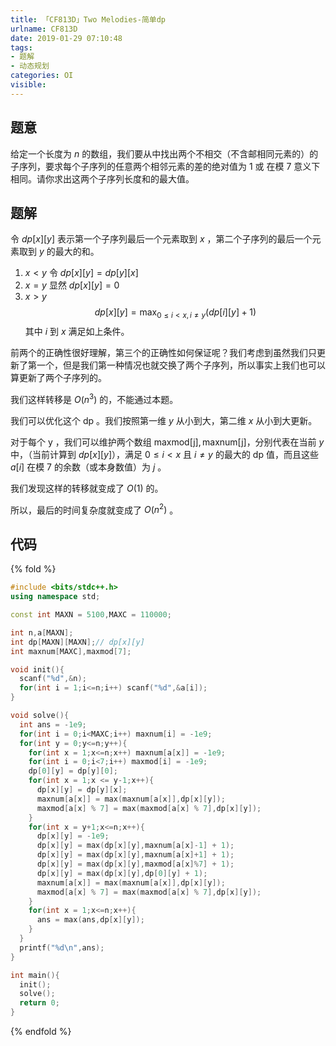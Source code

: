 ```yaml
---
title: 「CF813D」Two Melodies-简单dp
urlname: CF813D
date: 2019-01-29 07:10:48
tags:
- 题解
- 动态规划
categories: OI
visible:
---
```



## 题意

给定一个长度为 $n$ 的数组，我们要从中找出两个不相交（不含邮相同元素的）的子序列，要求每个子序列的任意两个相邻元素的差的绝对值为 $1$ 或 在模 $7$ 意义下相同。请你求出这两个子序列长度和的最大值。

<!-- more -->

## 题解

令 $dp[x][y]$ 表示第一个子序列最后一个元素取到 $x$ ，第二个子序列的最后一个元素取到 $y$ 的最大的和。

1. $x < y$ 
令 $dp[x][y] = dp[y][x]$
2. $x = y$
显然 $dp[x][y] = 0$
3. $x > y$
$$
dp[x][y] = \max_{0 \le i < x,i \neq y}(dp[i][y]+1)
$$
其中 $i$ 到 $x$ 满足如上条件。

前两个的正确性很好理解，第三个的正确性如何保证呢？我们考虑到虽然我们只更新了第一个，但是我们第一种情况也就交换了两个子序列，所以事实上我们也可以算更新了两个子序列的。

我们这样转移是 $O(n^3)$ 的，不能通过本题。

我们可以优化这个 dp 。我们按照第一维 $y$ 从小到大，第二维 $x$ 从小到大更新。

对于每个 y ，我们可以维护两个数组 $\text{maxmod[j]},\text{maxnum[j]}$，分别代表在当前 $y$ 中，（当前计算到 $dp[x][y]$），满足 $0 \le i < x$ 且 $i \neq y$ 的最大的 dp 值，而且这些 $a[i]$ 在模 7 的余数（或本身数值）为 $j$ 。

我们发现这样的转移就变成了 $O(1)$ 的。

所以，最后的时间复杂度就变成了 $O(n^2)$ 。 

## 代码

{% fold %}
```cpp
#include <bits/stdc++.h>
using namespace std;

const int MAXN = 5100,MAXC = 110000;

int n,a[MAXN];
int dp[MAXN][MAXN];// dp[x][y]
int maxnum[MAXC],maxmod[7];

void init(){
  scanf("%d",&n);
  for(int i = 1;i<=n;i++) scanf("%d",&a[i]);
}

void solve(){
  int ans = -1e9;
  for(int i = 0;i<MAXC;i++) maxnum[i] = -1e9;
  for(int y = 0;y<=n;y++){
    for(int x = 1;x<=n;x++) maxnum[a[x]] = -1e9;
    for(int i = 0;i<7;i++) maxmod[i] = -1e9;
    dp[0][y] = dp[y][0];
    for(int x = 1;x <= y-1;x++){
      dp[x][y] = dp[y][x];
      maxnum[a[x]] = max(maxnum[a[x]],dp[x][y]);
      maxmod[a[x] % 7] = max(maxmod[a[x] % 7],dp[x][y]);
    }
    for(int x = y+1;x<=n;x++){
      dp[x][y] = -1e9;
      dp[x][y] = max(dp[x][y],maxnum[a[x]-1] + 1);
      dp[x][y] = max(dp[x][y],maxnum[a[x]+1] + 1);
      dp[x][y] = max(dp[x][y],maxmod[a[x]%7] + 1);
      dp[x][y] = max(dp[x][y],dp[0][y] + 1);
      maxnum[a[x]] = max(maxnum[a[x]],dp[x][y]);
      maxmod[a[x] % 7] = max(maxmod[a[x] % 7],dp[x][y]);   
    }
    for(int x = 1;x<=n;x++){
      ans = max(ans,dp[x][y]);
    }
  }
  printf("%d\n",ans);
}

int main(){
  init();
  solve();
  return 0;
}
```
{% endfold %}